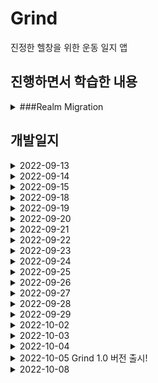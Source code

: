# Grind
진정한 헬창을 위한 운동 일지 앱

## 진행하면서 학습한 내용
<details>
<summary>###Realm Migration</summary>
<div markdown="1">

사용자가 마이그레이션 전에 백업한 데이터가 있으면 복원할 떄도 마이그레이션 작업이 필요하나요?

- 이전 코드들을 다 가지고 있어야됨, 최대한 migration하는 경우가 없게 해야됨..
- 복구할 때 migration 진행

만약 현재 앱에서 migration 진행한다면 백업/복구 기능은 없애야 될 수 있다

디버깅/개발 할 때 deleteRealmIfMigrationNeeded 플래그 활용하면 편함

- 출시할 때는 없애줘야함

```swift
extension AppDelegate {
        func aboutRealmMigration() {
                //deleteRealmIfMigrationNeeded: Migration이 필요한 경우 기존 램 삭제 (Realm Browser 닫고 다시 열기!)
                
                // 현재의 스키마 버전 = 2번째 버전
                let config = Realm.Configuration(schemaVersion: 2) { migration, oldSchemaVersion in
            
                        if oldSchemaVersion < 1 {
        
                        }

                        if oldSchemaVersion < 2 {
        
                        }

                }

        Realm.Configuration.defaultConfiguration = config
        
        }

}
```
- appDelegate에서 사용자의 schemaVersion 확인
- 위처럼 각 블럭마다 대응을 해줘야함 else if 없이 (avoid nesting)
    - else if로 처리하면 참인 경우 해당 블록만 실행하고 끝냄
    - 하지만 각 버전마다 configuration이 다르기 때문에 2인 경우 1과 2의 블록들을 다 적용시켜줘야함
- migration을 진행하게 되면 그 이전 버전 위에 덮어쓰는 형태이기 때문에 해당 코드는 지우지 않고 끝까지 가져가야함

</div>
</details>

## 개발일지
<details>
<summary>2022-09-13</summary>
<div markdown="1">

- 전체적인 코드 구조 잡기 - BaseViewController / BaseCollectionViewCell
- 탭바 설정 - 통계/홈/설정
- healthKit / fatSecretAPI - API 요청 테스트

</div>
</details>

<details>
<summary>2022-09-14</summary>
<div markdown="1">

- 기획서 수정
    - 운동/식단 팁 말풍선 추가
    - 음식 개수 체크 추가 (개수 or 그램 수)
    - 이모티콘 선택 모달 화면 추가
- .gitignore 추가
- 사진 찍은 다음에 이미지 Documents 폴더에 저장하는 코드 구현 필요!
    - fileManager 활용 - 수업 내용 체크!
- 스키마 구조 잡기

</div>
</details>

<details>
<summary>2022-09-15</summary>
<div markdown="1">

- 온보딩 페이지에 목표 체중, 목표 섭취칼로리, 목표 활동칼로리 입력
- 말풍선에 위 목표치에 따라 텍스트 띄우기 (내일 문구 추가 예정!)
    - 친절한 앱이 아니기 때문에 헬린이들에게도 도움이 될만한 문구 준비 중!
- SwiftLint 컨벤션 미완성, 조금 더 고민해보고 적용해보기!
- 무료 폰트 다운로드 후 적용, 컬러 다크모드 대응 후 적용!
    - 만약 중국어 지원을 하게 된다면 새로운 폰트 필요!
- 홈 뷰에서는 두 section의 컬렉션 뷰와 커스텀 뷰, 레이블 하나로 구성할 예정
- 홈 UI 미완성

### 내일 계획

- 홈 화면 UI 완성 후 healthKit으로 불러온 활동칼로리 화면에 적용 예정 (Realm 필요!)
- 음식 검색 API도 화면에 적용해보자!

</div>
</details>

<details>
<summary>2022-09-18</summary>
<div markdown="1">

- 홈화면 UI 완성
- HealthKit API 통신 완료 (테스트 프로젝트에서!)
- HealthKit API 화면과 연결
    - 본 프로젝트에 적용 필요!

### 유의사항

- 운동 이모티콘의 사진은 아직 추가안함!

### 이슈

- workoutView를 깜빡하고 subview에 추가 안해준 것이 이슈의 원인…ㅠ (자주 까먹는다..)

### 내일계획

- fatSecretAPI 통신 완성
- fatSecretAPI 화면과 연결

</div>
</details>

<details>
<summary>2022-09-19</summary>
<div markdown="1">

### 진행사항

- HealthKit에 관해서 참고한 사이트

[The HealthKit Comprehendium](https://medium.com/1mgofficial/the-healthkit-comprehendium-7e9e8e03c03e)

- 해외 이용자의 경우 HealthKit의 정보를 불러올 때 Date 설정 어떻게 해야할지 고민!
    - UTC 사용? 검색 필요
- 온보딩 화면에서 유저에게 체중만 입력받아 dailyRecord 객체 최초 생성
    - date(시점)은 현재, 활동칼로리는 healthKit이 연결됐을 때 O, 연결 안 됐을 때는 X
    - 섭취칼로리는 0, 사진/오늘의 운동/컨디션은 nil로 객체 생성
- force unwrapping로 인해 발생할 수 있는 런타임 에러 발생 가능성 없애기
    - do try catch로 에러 발생 관리
- 사용자가 healthKit 접근 허용을 원하지 않는 경우, 헬창들의 평균 활동칼로리인 1000kcal 기본 설정

### 이슈

- Realm으로 날짜에 맞는 활동칼로리 불러올 때
- navigationBar title에 FSCalendar를 여는 버튼 구현하는 방법.. (참고 앱: FatSecret)
- 나중에 설정 앱에 건강 앱 권한 관련 수정할 수 있게 화면 추가

###기타

- 공유하기 기능 추가하면 좋을 것 같다! 코치한테 섭취칼로리/활동칼로리 오늘의 체중 보고 용으로 (사진까지 공유하면 너무 좋을듯하다!)

</div>
</details>

<details>
<summary>2022-09-20</summary>
<div markdown="1">

### 진행사항

- HealthKit 접근 허용 + 활동칼로리 불러오기 구현 완료
- WalkThrough UI + 빈 값 들어갔을 때 조건 처리 완료

### 이슈

- NavigationTitle(날짜)를 클릭했을 때 FSCalendar를 띄우는 방법!
1. 새로운 ViewController 띄우기 - 값 전달하기 복잡함
2. FSCalendar의 스와이프 기능을 사용해서 구현!
    - viewDidLoad에서는 FSCalendar의 height를 0으로 설정해서 아예 안 보이게
    - 스와이프하면 height 높이를 설정하고 animation까지 추가해주면 구현 가능!

###기타

- 나만의 추천 운동 유튜브를 테이블뷰로 보여주기?

</div>
</details>

<details>
<summary>2022-09-21</summary>
<div markdown="1">

### 진행사항

- 위 아래로 swipe했을 때 fsCalendar가 보이게 하는 기능 구현
- fsCalendar의 didSelect 기능 구현
    - 해당 날짜 선택했을 때 해당 날짜의 realm 객체를 불러와서 label들에 정보들을 reload
    - 해당 날짜에 정보가 입력 안 된 경우(realm 객체가 존재하지 않는 경우) realm 객체를 추가해줘야 오류가 안 뜬다

### 이슈

- fsCalendar scope이 week인 경우 height을 0으로 설정해도 Calendar의 타이틀이 뷰에 보인다
    - 해결: height이 0인 경우 isHidden을 true로 설정, 아닌 경우 false로 해서 자연스럽게 보여지게 했다.

</div>
</details>

<details>
<summary>2022-09-22</summary>
<div markdown="1">

- Realm의 primary key를 날짜로 할 수는 없는가?..
    - 혹시나 같은 날에 객체가 여러 개 생길 경우를 대비하기 위해..

### 이슈

- 해당 날짜에 정보가 입력 안 된 경우의 조건처리를 안 해주니 fetch를 했을 때 RLMException 에러가 발생한다
    - fsCalendar의 didSelect에 날짜에 정보가 없는 경우 해당 날짜의 객체를 add해줘서 에러 발생을 방지했다.

</div>
</details>

<details>
<summary>2022-09-23</summary>
<div markdown="1">

### 진행사항

- 화면을 넘길 때 마다 데이터 전달 구현 (viewWillAppear에 tasks를 업데이트 해줬음)
- 해당 날짜 선택했을 때 label들에 알맞는 데이터 나타내기 구현

### 이슈

- 해당 날짜에 정보가 입력 안 된 경우의 조건처리를 안 해주니 fetch를 했을 때 RLMException 에러가 발생한다
    - fsCalendar의 didSelect에 날짜에 정보가 없는 경우 해당 날짜의 객체를 add해줘서 에러 발생을 방지했다.
- textfield 조건처리 할 때 사용자가 소수점 아래 한 자리까지 치게 만들까 아니면 직접 반올림한 값을 추가할지.. 고민 좀 해보자..
- realm의 primary key를 날짜로 할 수는 없는가?..
    - 혹시나 같은 날에 객체가 여러 개 생길 경우를 대비하기 위해..

### 내일 계획

- 건강 앱에서 활동 칼로리 불러오기
- 음식 검색 VC UI 구성
- fatSecretAPI UI에 적용

</div>
</details>

<details>
<summary>2022-09-24</summary>
<div markdown="1">

- 어디에 weak 키워드를 사용해야 memory leak를 방지할 수 있을까?..
- 기록 뷰컨에 tapman 사용해서 체중과 칼로리를 나눠줘볼까?..
- 다들 캘린더를 접었다 필때 PanGesture를 사용하심

</div>
</details>

<details>
<summary>2022-09-25</summary>
<div markdown="1">

- 그램수를 어떻게 입력 받을지 고민…
    - 해당 음식의 단위를 그램으로 고정해도 괜찮을까?
    - 우선은 그램을 고정 단위로 Realm 객체를 생성하자
- 오늘부로 api 활용하는 것은 포기하고… 그냥 칼로리 직접 입력하는 것으로 바꿈
- 대신 음식 사진 찍는 기능 추가
- 음식의 칼로리, 양, 탄단지 입력하면 collectionView 형태로 보이게 됨 (RecordViewController의 오른쪽 tab에)
- 알림 기능, 유튜브 추천 추가

</div>
</details>

<details>
<summary>2022-09-26</summary>
<div markdown="1">

- YPImagePicker로 카메라 찍기, 갤러리에서 가져오기 구현
- DailyRecord Realm에 Food 배열 객체를 추가해서 하루의 식단 정보를 추가
- 새로 영양정보 입력하는 뷰컨 UI 완성
- RecordVC에 tabman 적용해서 새로운 탭에 식단 사진과 정보를 담고있는 CollectionView 추가 예정

</div>
</details>

<details>
<summary>2022-09-27</summary>
<div markdown="1">

- 식단 정보 입력 VC UI 구현 + YPImagePicker 적용

### 이슈

- WalkThrough VC이 dismiss 될 때 HomeVC의 viewWillAppear이 호출이 안 되는 이슈가 있어서 홈화면에서 체중이 업데이트가 안 됐었다.
    - WalkThroughVC의 modalPresentationStyle을 .fullScreen으로 바꾸면 새로운 VC이 띄워지는 효과 때문에 viewWillAppear이 호출되게 된다.

</div>
</details>

<details>
<summary>2022-09-28</summary>
<div markdown="1">

- DailyRecord 객체에 Food 객체 리스트를 추가
    - 식단 추가/삭제 기능 모두 필요함
- 활동칼로리/섭취칼로리 column의 옵셔널 가능성을 제거했다
    - 기본값 0으로 설정
- 이미지 저장하는 방식
    - 첫번째는 사진을 데이터 타입으로 변환해서 Realm에 저장하는 것이다.
        - 권장하지 않는 방법 - 용량 문제(추정)
    - 두번째는 Document 폴더 내에 저장하는 것이다.
    - realm 객체의 유니크한 키를 경로로 설정하여 저장하기로 했다.

### 이슈

- 선택된 dailyRecord 객체를 recordVC에 이어 foodVC에 까지 전달해야 하는 구조가 너무 비효율적으로 느껴짐…
- 다음 프로젝트는 꼭 MVVM 구조로 해봐야겠다!!
- 시간만 괜찮다면 MVVM 구조 리팩토링 해보고 싶다
- food 객체는 추가가 정상적으로 되는데 dailyRecord 객체의 섭취칼로리에 반영이 잘 되지 않는 이슈 발생
    - 내일 해결 예정
- 생명주기에 대한 공부 더 많이 필요.. 데이터 업데이트 시점에 대한 고민이 너무 많이 필요해보임

</div>
</details>

<details>
<summary>2022-09-29</summary>
<div markdown="1">

- 홈화면의 Realm을 통한 UI 업데이트 문제 해결
- 첫 실행 시, 해당 날짜의 객체가 안 불러지는 문제 해결
- Realm 관련 데이터 전달 문제 완전 해결

</div>
</details>

<details>
<summary>2022-10-02</summary>
<div markdown="1">

- Charts 그래프를 그릴 때 마다 아래 두 가지 오류가 발생했다
    - type 'chartdataset' does not conform to protocol 'rangereplaceablecollection'
    - unavailable instance method 'replacesubrange(_:with:)' was used to satisfy a requirement of protocol 'rangereplaceablecollection'
- Charts의 설치 버전을 최신 버전으로 바꾸니까 모든 런타임에러가 해결이 되었고 설치할 때 Charts만 선택해서 설치하면 추가적인 오류 발생을 방지할 수 있다(ChartsDynamic 선택 해제)
- 통계 탭의 그래프를 정상적으로 출력하고 있다
    - 다만 x축의 값을 더 알아보기 쉽게 수정할 필요가 있어보임 (Double값밖에 못 들어가는지, String값 넣을 수 있는지 질문)
- 내일 설정 탭만 완성하면 1.0 버전을 출시할 수 있게 될 것 같다!

</div>
</details>

<details>
<summary>2022-10-03</summary>
<div markdown="1">

- 통계 탭 UI 수정
- 체중 입력했을 때 소수점 아래 한 자리까지 반올림된 형태로 realm에 업데이트되게 구현
- 활동칼로리 property에 저장해서 reloadLabel때 마다 활동칼로리가 업데이트되게 구현
- 오늘의 운동 view에 카메라 저장하고 보여주는 기능 추가
- Advice Label에 메시지가 viewWillAppear마다 랜덤으로 바뀌게 구현

### 이슈

- 캘린더 스와이프 하면 띄워진다는 표시 or 안내 필요
- 체중 변화 view를 삭제함
    - 그래프로 이미 차이를 볼 수 있고, 직전 기록된 날의 기록을 가져오기 어려워서 삭제하게 됨
- Terminating app due to uncaught exception 'RLMException', reason: 'Realm accessed from incorrect thread.’
    - 활동칼로리를 클로저로 받아온 다음 realm 객체에서도 수정을 진행하려하면 잘못된 쓰레드에 접근했다는 에러가 뜸
    - 아직 객체가 수정이 되기전에 불러와서 오류가 발생하는 것이 아닌가라는 추측 (한 스레드 내에서 수정하고 읽어오는건 불가능)
    - 우선 property에 활동칼로리 저장해서 reloadLabel때 마다 업데이트 되게 구현 (추후에 GCD에 대해서 더 공부한 뒤에 수정을 해보려고 합니다)
        - 참고 자료

[Reading updated Realm ThreadSafeReference on ba...anycodings](https://www.anycodings.com/1questions/2559560/reading-updated-realm-threadsafereference-on-background-queue)

</div>
</details>

<details>
<summary>2022-10-04</summary>
<div markdown="1">

- 초기화 해버리면 Realm 오류가 발생해서 나중에 추가
- 그래프 양 옆 레이블 잘리는거 수정
- 설정 뷰의 건강 앱 접근권한 변경 → 기능 수정 필요함
    - 처음에 권한 승인 안 한 상태에서 승인한 상태로 바꾸려고 할 때 requestAuthorization이 실행 되지 않는 오류가 있음

</div>
</details>

<details>
<summary>2022-10-05 Grind 1.0 버전 출시!</summary>
<div markdown="1">

### **업데이트 예정 기능**
---
램 데이터 암호화에 대해서 찾아보자

첫 실행때 식단 추가하면 crash 발생

작은 화면일 경우 홈 셀이 살짝 겹쳐보이는 느낌

온보딩 페이지에 페이지네이션 구현

런치 스크린 추가

</div>
</details>

<details>
<summary>2022-10-08</summary>
<div markdown="1">

- 조금 더 조건처리를 꼼꼼하게 할 필요는 있을 것 같다 - ex. 칼로리 입력 받을 때 정수만 받을 수 있게
- 일부 화면에서 reloadLabel()이 여러 번 실행됨

### 다음 날에 HomeVC을 불러왔을 때 발생하는 Crash

```swift
Last Exception Backtrace:
0   CoreFoundation                        0x7ff800427368 __exceptionPreprocess + 226
1   libobjc.A.dylib                       0x7ff80004dbaf objc_exception_throw + 48
2   Grind                                    0x10328470c RLMThrowResultsError(NSString*) + 620
3   Grind                                    0x103285895 auto translateRLMResultsErrors<-[RLMResults objectAtIndex:]::$_7>(-[RLMResults objectAtIndex:]::$_7&&, NSString*) + 117
4   Grind                                    0x1032857a9 -[RLMResults objectAtIndex:] + 105
5   Grind                                    0x103400c54 Results.subscript.getter + 228
6   Grind                                    0x102f98742 HomeViewController.reloadLabel() + 546 (HomeViewController.swift:167)
7   Grind                                    0x102f98519 HomeViewController.tasks.didset + 25 (HomeViewController.swift:29)
8   Grind                                    0x102f984e5 HomeViewController.tasks.setter + 117
9   Grind                                    0x102f9a59a HomeViewController.checkInitialRun() + 730 (HomeViewController.swift:121)
10  Grind                                    0x102f9a25f HomeViewController.viewDidLoad() + 95 (HomeViewController.swift:51)
11  Grind                                    0x102f9ab9c @objc HomeViewController.viewDidLoad() + 28
12  UIKitCore                                0x1127e1ffa -[UIViewController _sendViewDidLoadWithAppearanceProxyObjectTaggingEnabled] + 80
13  UIKitCore                                0x1127e74b0 -[UIViewController loadViewIfRequired] + 1128
14  UIKitCore                                0x112712d7e -[UINavigationController _updateScrollViewFromViewController:toViewController:] + 162
15  UIKitCore                                0x1127130c2 -[UINavigationController _startTransition:fromViewController:toViewController:] + 227
16  UIKitCore                                0x1127140c3 -[UINavigationController _startDeferredTransitionIfNeeded:] + 863
17  UIKitCore                                0x112715468 -[UINavigationController __viewWillLayoutSubviews] + 136
18  UIKitCore                                0x1126f304c -[UILayoutContainerView layoutSubviews] + 207
19  UIKitCore                                0x1136fc913 -[UIView(CALayerDelegate) layoutSublayersOfLayer:] + 2305
20  QuartzCore                            0x7ff8088f8cb8 CA::Layer::layout_if_needed(CA::Transaction*) + 526
21  QuartzCore                            0x7ff808904191 CA::Layer::layout_and_display_if_needed(CA::Transaction*) + 65
22  QuartzCore                            0x7ff80881821d CA::Context::commit_transaction(CA::Transaction*, double, double*) + 623
23  QuartzCore                            0x7ff80884fa56 CA::Transaction::commit() + 714
24  UIKitCore                                0x1130f431c __34-[UIApplication _firstCommitBlock]_block_invoke_2 + 34
25  CoreFoundation                        0x7ff800386cb1 __CFRUNLOOP_IS_CALLING_OUT_TO_A_BLOCK__ + 12
26  CoreFoundation                        0x7ff80038646a __CFRunLoopDoBlocks + 406
27  CoreFoundation                        0x7ff800380dc8 __CFRunLoopRun + 948
28  CoreFoundation                        0x7ff800380637 CFRunLoopRunSpecific + 560
29  GraphicsServices                      0x7ff809c0f28a GSEventRunModal + 139
30  UIKitCore                                0x1130d4425 -[UIApplication _run] + 994
31  UIKitCore                                0x1130d9301 UIApplicationMain + 123
32  libswiftUIKit.dylib                      0x10839ac02 UIApplicationMain(_:_:_:_:) + 98
33  Grind                                    0x102fa3328 static UIApplicationDelegate.main() + 104
34  Grind                                    0x102fa32b7 static AppDelegate.$main() + 39
35  Grind                                    0x102fa33a8 main + 24
36  dyld_sim                                 0x107e7b2bf start_sim + 10
37  dyld                                     0x11798d52e start + 462
```

- 새로운 Date를 불러올 때 realm쪽에서 오류가 발생하는 것으로 추정됨
- 문제 해결: viewDidLoad가 실행될 때 마다 실행되는 checkInitialRun(첫 실행인지 확인하는 함수)에 realm 객체를 불러오는 기준 날짜를 업데이트 해주지 않아서 발생한 crash
    - 해결 방법: 현재 날짜를 불러온 이후 해당 날짜에 realm 객체가 아직 생성이 되지 않은 경우 아래와 같이 객체 생성한 다음에 tasks를 업데이트 해줌

```swift
private func checkInitialRun() {
    if !userDefaults.bool(forKey: "NotFirst") {
            
        let walkThrough = WalkThroughViewController()
        walkThrough.modalPresentationStyle = .fullScreen
            
        walkThrough.completionHandler = { tasks in
            self.tasks = tasks
        }
            
        self.present(walkThrough, animated: true)
    } else {
        // ***오류 코드***
        // self.tasks = repository.fetch(by: currentDate)
            
        currentDate = Date()
            
        let newTasks = repository.fetch(by: currentDate)
            
        // 해당 선택된 날짜에 realm 객체가 아직 생성이 안 된 경우
        if newTasks.count == 0 {
            let record = DailyRecord(date: currentDate, weight: 0.0, caloriesBurned: 0, caloriesConsumed: 0, didWorkout: false, workoutRoutine: nil, workoutTime: nil, food: foodList)
                
            repository.addRecord(item: record)
            tasks = repository.fetch(by: currentDate)
        } else {
            tasks = repository.fetch(by: currentDate)
        }
    }
}
```

### 첫 실행시 식단 추가했을 때 발생하는 Crash

```swift
Last Exception Backtrace:
0   CoreFoundation                        0x7ff800427368 __exceptionPreprocess + 226
1   libobjc.A.dylib                       0x7ff80004dbaf objc_exception_throw + 48
2   Grind                                    0x10df9970c RLMThrowResultsError(NSString*) + 620
3   Grind                                    0x10df9a895 auto translateRLMResultsErrors<-[RLMResults objectAtIndex:]::$_7>(-[RLMResults objectAtIndex:]::$_7&&, NSString*) + 117
4   Grind                                    0x10df9a7a9 -[RLMResults objectAtIndex:] + 105
5   Grind                                    0x10e115c54 Results.subscript.getter + 228
6   Grind                                    0x10dc80f0b RecordViewController.reloadLabel() + 379 (RecordViewController.swift:84)
7   Grind                                    0x10dc80d89 RecordViewController.tasks.didset + 25 (RecordViewController.swift:22)
8   Grind                                    0x10dc80d55 RecordViewController.tasks.setter + 117
9   Grind                                    0x10dc82d67 closure #1 in RecordViewController.addCalorie() + 55 (RecordViewController.swift:77)
10  Grind                                    0x10dca274b AddFoodViewController.viewWillDisappear(_:) + 347 (AddFoodViewController.swift:44)
11  Grind                                    0x10dca27b2 @objc AddFoodViewController.viewWillDisappear(_:) + 50
12  UIKitCore                                0x123aecb27 -[UIViewController _setViewAppearState:isAnimating:] + 1746
13  UIKitCore                                0x123aed6c7 -[UIViewController __viewWillDisappear:] + 93
14  UIKitCore                                0x1239b9001 __56-[UIPresentationController runTransitionForCurrentState]_block_invoke.411 + 876
15  UIKitCore                                0x12498a7dd -[_UIAfterCACommitBlock run] + 54
16  UIKitCore                                0x12498acdc -[_UIAfterCACommitQueue flush] + 190
17  libdispatch.dylib                     0x7ff80013b7fb _dispatch_call_block_and_release + 12
18  libdispatch.dylib                     0x7ff80013ca3a _dispatch_client_callout + 8
19  libdispatch.dylib                     0x7ff80014c32c _dispatch_main_queue_drain + 1338
20  libdispatch.dylib                     0x7ff80014bde4 _dispatch_main_queue_callback_4CF + 31
21  CoreFoundation                        0x7ff8003869f7 __CFRUNLOOP_IS_SERVICING_THE_MAIN_DISPATCH_QUEUE__ + 9
22  CoreFoundation                        0x7ff8003813c6 __CFRunLoopRun + 2482
23  CoreFoundation                        0x7ff800380637 CFRunLoopRunSpecific + 560
24  GraphicsServices                      0x7ff809c0f28a GSEventRunModal + 139
25  UIKitCore                                0x1243d3425 -[UIApplication _run] + 994
26  UIKitCore                                0x1243d8301 UIApplicationMain + 123
27  libswiftUIKit.dylib                      0x113344c02 UIApplicationMain(_:_:_:_:) + 98
28  Grind                                    0x10dcb8328 static UIApplicationDelegate.main() + 104
29  Grind                                    0x10dcb82b7 static AppDelegate.$main() + 39
30  Grind                                    0x10dcb83a8 main + 24
31  dyld_sim                                 0x112b902bf start_sim + 10
32  dyld                                     0x1134cc52e start + 462
```

- AddFoodVC가 Sheet 형태로 보여지다 보니 viewWillAppear, viewDidDisappear에 대한 코드가 실행되지 않아서 발생한 오류
    - 일반적인 해결방법은 Delegate를 활용해서 데이터를 전달하거나, 아예 present 방식이 아닌 navigationController가 embed된 상태로 push를 해줘서 데이터를 전달 받을 수 있게 설계를 바꾸는 것인데 후자를 선택하게 되었습니다.
    
    ```swift
    @objc func addCalorie() {
        let vc = AddFoodViewController()
            
        vc.tasks = self.tasks
        vc.currentDate = self.currentDate
            
        self.navigationController?.pushViewController(vc, animated: true)
    }
    ```
    
    - push를 한 다음 RecordVC의 viewWillAppear 생명주기에 reloadLabel()를 포함해서 AddFoodVC에서 넘어올 때 UI상의 label이 바뀔 수 있게 변경해줌
    - **생명주기를 잘 이해하고 활용하자**

</div>
</details>
